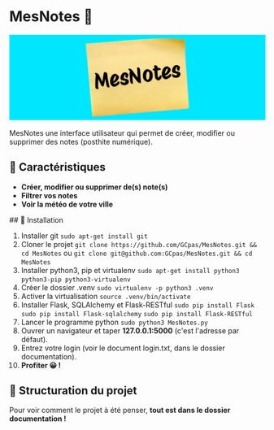 # MesNotes 📝
![](./documentation/logo_mesnotes_en_jpg.jpg)

MesNotes une interface utilisateur qui permet de créer, modifier ou supprimer des notes (posthite numérique).

## 🌟 Caractéristiques

- **Créer, modifier ou supprimer de(s) note(s)**
- **Filtrer vos notes**
- **Voir la météo de votre ville**

## 🚀 Installation

1. Installer git
```sudo apt-get install git```
2. Cloner le projet
```git clone https://github.com/GCpas/MesNotes.git && cd MesNotes``` ou ```git clone git@github.com:GCpas/MesNotes.git && cd MesNotes```
3. Installer python3, pip et virtualenv
```sudo apt-get install python3 python3-pip python3-virtualenv```
4. Créer le dossier .venv
```sudo virtualenv -p python3 .venv```
5. Activer la virtualisation
```source .venv/bin/activate```
6. Installer Flask, SQLAlchemy et Flask-RESTful
```sudo pip install Flask```
```sudo pip install Flask-sqlalchemy```
```sudo pip install Flask-RESTful```
7. Lancer le programme python
```sudo python3 MesNotes.py```
8. Ouvrer un navigateur et taper **127.0.0.1:5000** (c'est l'adresse par défaut).
9. Entrez votre login (voir le document login.txt, dans le dossier documentation).
10. **Profiter 😀 !**

## 📝 Structuration du projet

Pour voir comment le projet à été penser, **tout est dans le dossier documentation !**
